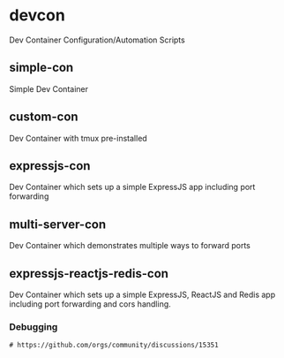 # devcon
Dev Container Configuration/Automation Scripts

## simple-con
Simple Dev Container

## custom-con
Dev Container with tmux pre-installed

## expressjs-con
Dev Container which sets up a simple ExpressJS app including port forwarding

## multi-server-con
Dev Container which demonstrates multiple ways to forward ports

## expressjs-reactjs-redis-con
Dev Container which sets up a simple ExpressJS, ReactJS and Redis app including port forwarding and cors handling.

### Debugging
```
# https://github.com/orgs/community/discussions/15351
```
